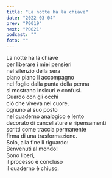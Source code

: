 ```yaml
---
title: "La notte ha la chiave"
date: "2022-03-04"
prev: "P0019"
next: "P0021"
podcast: ""
foto: ""
---
```


La notte ha la chiave  
per liberare i miei pensieri  
nel silenzio della sera  
piano piano li accompagno   
nel foglio dalla punta della penna  
si mostrano insicuri e confusi.  
Guardo con gli occhi  
ciò che viveva nel cuore,  
ognuno al suo posto  
nel quaderno analogico e lento  
decorato di cancellature e ripensamenti  
scritti come traccia permanente  
firma di una trasformazione.  
Solo, alla fine li riguardo:  
Benvenuti al mondo!  
Sono liberi,  
il processo è concluso  
il quaderno è chiuso.  
